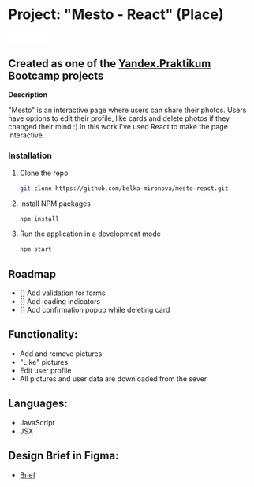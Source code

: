 # Project:  "Mesto - React" (Place)


<img src="src/images/mesto_icon.svg" alt="Logo" width="80" height="auto">


## Created as one of the [Yandex.Praktikum](https://praktikum.yandex.com/) Bootcamp projects


**Description**

"Mesto" is an interactive page where users can share their photos. Users have options to edit their profile, like cards and delete photos if they changed their mind :)
In this work  I've used React to make the page interactive. 

### Installation

1. Clone the repo
   ```sh
   git clone https://github.com/belka-mironova/mesto-react.git
   ```
2. Install NPM packages
   ```sh
   npm install
   ```
3. Run the application in a development mode
   ```sh
   npm start
   ```

## Roadmap

- [] Add validation for forms
- [] Add loading indicators
- [] Add confirmation popup while deleting card


## Functionality: 

* Add and remove pictures 
* "Like" pictures
* Edit user profile 
* All pictures and user data are downloaded from the sever

## Languages: 

* JavaScript 
* JSX

## Design Brief in Figma: 

* [Brief](https://www.figma.com/file/SLGf16iUspCIjC05qUi1dk/YP-project-4-mesto) 

